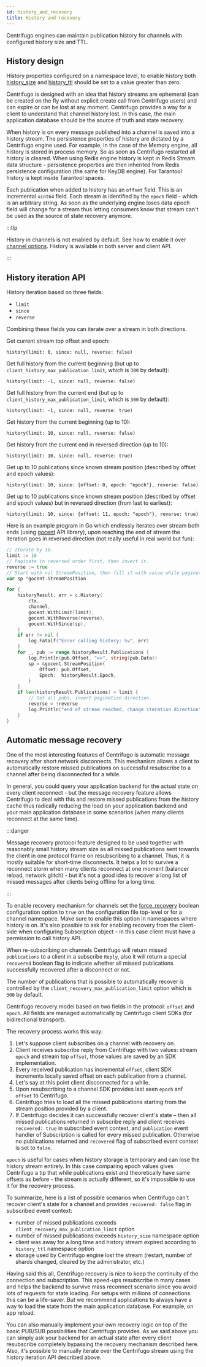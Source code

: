 ```yaml
---
id: history_and_recovery
title: History and recovery
---
```


Centrifugo engines can maintain publication history for channels with configured history size and TTL.

## History design

History properties configured on a namespace level, to enable history both [history_size](./channels.md#history_size) and [history_ttl](./channels.md#history_ttl) should be set to a value greater than zero. 

Centrifugo is designed with an idea that history streams are ephemeral (can be created on the fly without explicit create call from Centrifugo users) and can expire or can be lost at any moment. Centrifugo provides a way for a client to understand that channel history lost. In this case, the main application database should be the source of truth and state recovery.

When history is on every message published into a channel is saved into a history stream. The persistence properties of history are dictated by a Centrifugo engine used. For example, in the case of the Memory engine, all history is stored in process memory. So as soon as Centrifugo restarted all history is cleared. When using Redis engine history is kept in Redis Stream data structure - persistence properties are then inherited from Redis persistence configuration (the same for KeyDB engine). For Tarantool history is kept inside Tarantool spaces.

Each publication when added to history has an `offset` field. This is an incremental `uint64` field. Each stream is identified by the `epoch` field - which is an arbitrary string. As soon as the underlying engine loses data epoch field will change for a stream thus letting consumers know that stream can't be used as the source of state recovery anymore.

:::tip

History in channels is not enabled by default. See how to enable it over [channel options](./channels.md#channel-options). History is available in both server and client API.

:::

## History iteration API

History iteration based on three fields:

* `limit`
* `since`
* `reverse`

Combining these fields you can iterate over a stream in both directions.

Get current stream top offset and epoch:

```
history(limit: 0, since: null, reverse: false)
```

Get full history from the current beginning (but up to `client_history_max_publication_limit`, which is `300` by default):

```
history(limit: -1, since: null, reverse: false)
```

Get full history from the current end (but up to `client_history_max_publication_limit`, which is `300` by default):

```
history(limit: -1, since: null, reverse: true)
```

Get history from the current beginning (up to 10):

```
history(limit: 10, since: null, reverse: false)
```

Get history from the current end in reversed direction (up to 10):

```
history(limit: 10, since: null, reverse: true) 
```

Get up to 10 publications since known stream position (described by offset and epoch values):

```
history(limit: 10, since: {offset: 0, epoch: "epoch"}, reverse: false)
```

Get up to 10 publications since known stream position (described by offset and epoch values) but in reversed direction (from last to earliest):

```
history(limit: 10, since: {offset: 11, epoch: "epoch"}, reverse: true)
```

Here is an example program in Go which endlessly iterates over stream both ends (using [gocent](https://github.com/centrifugal/gocent) API library), upon reaching the end of stream the iteration goes in reversed direction (not really useful in real world but fun): 

```go
// Iterate by 10.
limit := 10
// Paginate in reversed order first, then invert it.
reverse := true
// Start with nil StreamPosition, then fill it with value while paginating.
var sp *gocent.StreamPosition

for {
	historyResult, err = c.History(
        ctx,
        channel,
		gocent.WithLimit(limit),
		gocent.WithReverse(reverse),
        gocent.WithSince(sp),
	)
	if err != nil {
		log.Fatalf("Error calling history: %v", err)
	}
	for _, pub := range historyResult.Publications {
		log.Println(pub.Offset, "=>", string(pub.Data))
		sp = &gocent.StreamPosition{
			Offset: pub.Offset,
			Epoch:  historyResult.Epoch,
		}
	}
	if len(historyResult.Publications) < limit {
		// Got all pubs, invert pagination direction.
		reverse = !reverse
		log.Println("end of stream reached, change iteration direction")
	}
}
```

## Automatic message recovery

One of the most interesting features of Centrifugo is automatic message recovery after short network disconnects. This mechanism allows a client to automatically restore missed publications on successful resubscribe to a channel after being disconnected for a while.

In general, you could query your application backend for the actual state on every client reconnect - but the message recovery feature allows Centrifugo to deal with this and restore missed publications from the history cache thus radically reducing the load on your application backend and your main application database in some scenarios (when many clients reconnect at the same time).

:::danger

Message recovery protocol feature designed to be used together with reasonably small history stream size as all missed publications sent towards the client in one protocol frame on resubscribing to a channel. Thus, it is mostly suitable for short-time disconnects. It helps a lot to survive a reconnect storm when many clients reconnect at one moment (balancer reload, network glitch) - but it's not a good idea to recover a long list of missed messages after clients being offline for a long time.

:::

To enable recovery mechanism for channels set the [force_recovery](./channels.md#force_recovery) boolean configuration option to `true` on the configuration file top-level or for a channel namespace. Make sure to enable this option in namespaces where history is on. It's also possible to ask for enabling recovery from the client-side when configuring Subscription object – in this case client must have a permission to call history API.

When re-subscribing on channels Centrifugo will return missed `publications` to a client in a subscribe `Reply`, also it will return a special `recovered` boolean flag to indicate whether all missed publications successfully recovered after a disconnect or not.

The number of publications that is possible to automatically recover is controlled by the `client_recovery_max_publication_limit` option which is `300` by default. 

Centrifugo recovery model based on two fields in the protocol: `offset` and `epoch`. All fields are managed automatically by Centrifugo client SDKs (for bidirectional transport).

The recovery process works this way:

1. Let's suppose client subscribes on a channel with recovery on.
2. Client receives subscribe reply from Centrifugo with two values: stream `epoch` and stream top `offset`, those values are saved by an SDK implementation.
3. Every received publication has incremental `offset`, client SDK increments locally saved offset on each publication from a channel.
4. Let's say at this point client disconnected for a while.
5. Upon resubscribing to a channel SDK provides last seen `epoch` anf `offset` to Centrifugo.
6. Centrifugo tries to load all the missed publications starting from the stream position provided by a client.
7. If Centrifugo decides it can successfully recover client's state – then all missed publications returned in subscribe reply and client receives `recovered: true` in subscribed event context, and `publication` event handler of Subscription is called for every missed publication. Otherwise no publications returned and `recovered` flag of subscribed event context is set to `false`.

`epoch` is useful for cases when history storage is temporary and can lose the history stream entirely. In this case comparing epoch values gives Centrifugo a tip that while publications exist and theoretically have same offsets as before - the stream is actually different, so it's impossible to use it for the recovery process.

To summarize, here is a list of possible scenarios when Centrifugo can't recover client's state for a channel and provides `recovered: false` flag in subscribed event context:

* number of missed publications exceeds `client_recovery_max_publication_limit` option
* number of missed publications exceeds `history_size` namespace option
* client was away for a long time and history stream expired according to `history_ttl` namespace option
* storage used by Centrifugo engine lost the stream (restart, number of shards changed, cleared by the administrator, etc.)

Having said this all, Centrifugo recovery is nice to keep the continuity of the connection and subscription. This speed-ups resubscribe in many cases and helps the backend to survive mass reconnect scenario since you avoid lots of requests for state loading. For setups with millions of connections this can be a life-saver. But we recommend applications to always have a way to load the state from the main application database. For example, on app reload.

You can also manually implement your own recovery logic on top of the basic PUB/SUB possibilities that Centrifugo provides. As we said above you can simply ask your backend for an actual state after every client resubscribe completely bypassing the recovery mechanism described here. Also, it's possible to manually iterate over the Centrifugo stream using the history iteration API described above.
